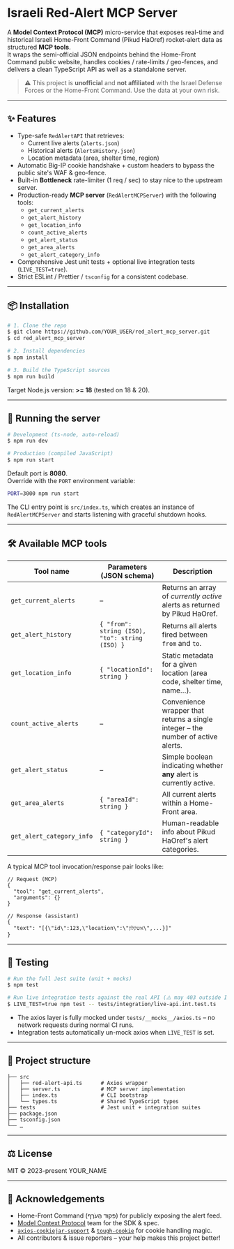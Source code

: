 # Israeli Red-Alert MCP Server

A **Model Context Protocol (MCP)** micro-service that exposes real-time and historical Israeli Home-Front Command (Pikud HaOref) rocket-alert data as structured **MCP tools**.  
It wraps the semi-official JSON endpoints behind the Home-Front Command public website, handles cookies / rate-limits / geo-fences, and delivers a clean TypeScript API as well as a standalone server.

> ⚠️  This project is **unofficial** and **not affiliated** with the Israel Defense Forces or the Home-Front Command. Use the data at your own risk.

---

## ✨ Features

* Type-safe `RedAlertAPI` that retrieves:
  * Current live alerts (`alerts.json`)
  * Historical alerts (`AlertsHistory.json`)
  * Location metadata (area, shelter time, region)
* Automatic Big-IP cookie handshake + custom headers to bypass the public site's WAF & geo-fence.
* Built-in **Bottleneck** rate-limiter (1 req / sec) to stay nice to the upstream server.
* Production-ready **MCP server** (`RedAlertMCPServer`) with the following tools:
  * `get_current_alerts`
  * `get_alert_history`
  * `get_location_info`
  * `count_active_alerts`
  * `get_alert_status`
  * `get_area_alerts`
  * `get_alert_category_info`
* Comprehensive Jest unit tests + optional live integration tests (`LIVE_TEST=true`).
* Strict ESLint / Prettier / `tsconfig` for a consistent codebase.

---

## 📦 Installation

```bash
# 1. Clone the repo
$ git clone https://github.com/YOUR_USER/red_alert_mcp_server.git
$ cd red_alert_mcp_server

# 2. Install dependencies
$ npm install

# 3. Build the TypeScript sources
$ npm run build
```

Target Node.js version: **>= 18** (tested on 18 & 20).

---

## 🚀 Running the server

```bash
# Development (ts-node, auto-reload)
$ npm run dev

# Production (compiled JavaScript)
$ npm run start
```

Default port is **8080**.  
Override with the `PORT` environment variable:

```bash
PORT=3000 npm run start
```

The CLI entry point is `src/index.ts`, which creates an instance of `RedAlertMCPServer` and starts listening with graceful shutdown hooks.

---

## 🛠️ Available MCP tools

| Tool name | Parameters (JSON schema) | Description |
|-----------|--------------------------|-------------|
| `get_current_alerts` | – | Returns an array of *currently active* alerts as returned by Pikud HaOref. |
| `get_alert_history` | `{ "from": string (ISO), "to": string (ISO) }` | Returns all alerts fired between `from` and `to`. |
| `get_location_info` | `{ "locationId": string }` | Static metadata for a given location (area code, shelter time, name…). |
| `count_active_alerts` | – | Convenience wrapper that returns a single integer – the number of active alerts. |
| `get_alert_status` | – | Simple boolean indicating whether **any** alert is currently active. |
| `get_area_alerts` | `{ "areaId": string }` | All current alerts within a Home-Front area. |
| `get_alert_category_info` | `{ "categoryId": string }` | Human-readable info about Pikud HaOref's alert categories. |

A typical MCP tool invocation/response pair looks like:

```jsonc
// Request (MCP)
{
  "tool": "get_current_alerts",
  "arguments": {}
}

// Response (assistant)
{
  "text": "[{\"id\":123,\"location\":\"אשקלון\",...}]"
}
```

---

## 🧪 Testing

```bash
# Run the full Jest suite (unit + mocks)
$ npm test

# Run live integration tests against the real API (⚠️ may 403 outside IL)
$ LIVE_TEST=true npm test -- tests/integration/live-api.int.test.ts
```

* The axios layer is fully mocked under `tests/__mocks__/axios.ts` – no network requests during normal CI runs.
* Integration tests automatically un-mock axios when `LIVE_TEST` is set.

---

## 📂 Project structure

```
├── src
│   ├── red-alert-api.ts      # Axios wrapper
│   ├── server.ts             # MCP server implementation
│   ├── index.ts              # CLI bootstrap
│   └── types.ts              # Shared TypeScript types
├── tests                     # Jest unit + integration suites
├── package.json
├── tsconfig.json
└── …
```

---

## ⚖️ License

MIT © 2023-present YOUR_NAME

---

## 🙏 Acknowledgements

* Home-Front Command (פִּקוּד הֶעֹרֶף) for publicly exposing the alert feed.
* [Model Context Protocol](https://github.com/modelcontextprotocol) team for the SDK & spec.
* [`axios-cookiejar-support`](https://github.com/3846masa/axios-cookiejar-support) & [`tough-cookie`](https://github.com/salesforce/tough-cookie) for cookie handling magic.
* All contributors & issue reporters – your help makes this project better!
